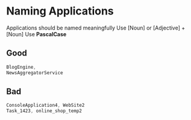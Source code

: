 # Naming Applications

Applications should be named meaningfully
 Use [Noun] or [Adjective] + [Noun]
 Use **PascalCase**

## Good

```C#
BlogEngine,
NewsAggregatorService
```

## Bad

```C#
ConsoleApplication4, WebSite2
Task_1423, online_shop_temp2
```

